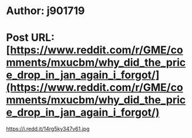 # Author: j901719
# Post URL: [https://www.reddit.com/r/GME/comments/mxucbm/why_did_the_price_drop_in_jan_again_i_forgot/](https://www.reddit.com/r/GME/comments/mxucbm/why_did_the_price_drop_in_jan_again_i_forgot/)


https://i.redd.it/14rg5ky347v61.jpg